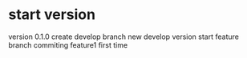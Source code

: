 # start version
version 0.1.0
create develop branch
new develop version
start feature branch
commiting feature1 first time
